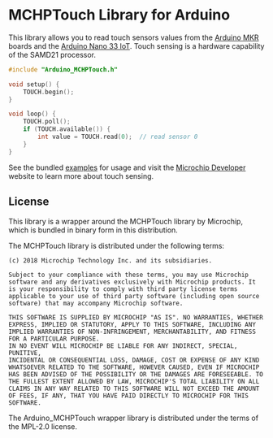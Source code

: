 # MCHPTouch Library for Arduino

This library allows you to read touch sensors values from the [Arduino MKR](https://store.arduino.cc/arduino-mkr-wifi-1010) boards and the [Arduino Nano 33 IoT](https://store.arduino.cc/arduino-nano-33-iot). Touch sensing is a hardware capability of the SAMD21 processor.

```c++
#include "Arduino_MCHPTouch.h"

void setup() {
    TOUCH.begin();
}

void loop() {
    TOUCH.poll();
    if (TOUCH.available()) {
        int value = TOUCH.read(0);  // read sensor 0
    }
}
```

See the bundled [examples](examples/) for usage and visit the [Microchip Developer](https://microchipdeveloper.com/touch:start) website to learn more about touch sensing.

## License

This library is a wrapper around the MCHPTouch library by Microchip, which is bundled in binary form in this distribution.

The MCHPTouch library is distributed under the following terms:

    (c) 2018 Microchip Technology Inc. and its subsidiaries.

    Subject to your compliance with these terms, you may use Microchip software and any derivatives exclusively with Microchip products. It is your responsibility to comply with third party license terms applicable to your use of third party software (including open source software) that may accompany Microchip software.

    THIS SOFTWARE IS SUPPLIED BY MICROCHIP "AS IS". NO WARRANTIES, WHETHER
    EXPRESS, IMPLIED OR STATUTORY, APPLY TO THIS SOFTWARE, INCLUDING ANY
    IMPLIED WARRANTIES OF NON-INFRINGEMENT, MERCHANTABILITY, AND FITNESS
    FOR A PARTICULAR PURPOSE.
    IN NO EVENT WILL MICROCHIP BE LIABLE FOR ANY INDIRECT, SPECIAL, PUNITIVE,
    INCIDENTAL OR CONSEQUENTIAL LOSS, DAMAGE, COST OR EXPENSE OF ANY KIND
    WHATSOEVER RELATED TO THE SOFTWARE, HOWEVER CAUSED, EVEN IF MICROCHIP
    HAS BEEN ADVISED OF THE POSSIBILITY OR THE DAMAGES ARE FORESEEABLE. TO
    THE FULLEST EXTENT ALLOWED BY LAW, MICROCHIP'S TOTAL LIABILITY ON ALL
    CLAIMS IN ANY WAY RELATED TO THIS SOFTWARE WILL NOT EXCEED THE AMOUNT
    OF FEES, IF ANY, THAT YOU HAVE PAID DIRECTLY TO MICROCHIP FOR THIS
    SOFTWARE.

The Arduino_MCHPTouch wrapper library is distributed under the terms of the MPL-2.0 license.
